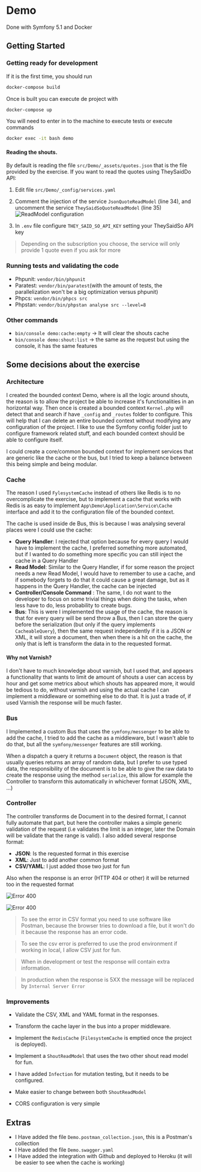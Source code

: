 # Demo

Done with Symfony 5.1 and Docker

## Getting Started

### Getting ready for development

If it is the first time, you should run
```bash
docker-compose build
```

Once is built you can execute de project with
```sh
docker-compose up
```

You will need to enter in to the machine to execute tests or execute commands
```sh
docker exec -it bash demo
```



#### Reading the shouts.

By default is reading the file `src/Demo/_assets/quotes.json` that is the file provided by the exercise. If you want to read the quotes using TheySaidDo API:

1. Edit file `src/Demo/_config/services.yaml`

2. Comment the injection of the service `JsonQuoteReadModel` (line 34), and uncomment the service `TheySaidSoQuoteReadModel` (line 35)
![ReadModel configuration](./doc/readmodel_1.png)

3. In `.env` file configure `THEY_SAID_SO_API_KEY` setting your TheySaidSo API key
> Depending on the subscription you choose, the service will only provide 1 quote even if you ask for more

### Running tests and validating the code

* Phpunit: `vendor/bin/phpunit` 
* Paratest: `vendor/bin/paratest`(with the amount of tests, the parallelization won't be a big optimization versus phpunit)
* Phpcs: `vendor/bin/phpcs src`
* Phpstan: `vendor/bin/phpstan analyse src --level=8`

### Other commands

+ `bin/console demo:cache:empty` -> It will clear the shouts cache
+ `bin/console demo:shout:list` -> the same as the request but using the console, it has the same features



## Some decisions about the exercise

### Architecture

I created the bounded context Demo, where is all the logic around shouts, the reason is to allow the project be able to increase it's functionalities in an horizontal way. Then once is created a bounded context `Kernel.php` will detect that and search if have `_config` and `_routes` folder to configure. This will help that I can delete an entire bounded context without modifying any configuration of the project. I like to use the Symfony config folder just to configure framework related stuff, and each bounded context should be able to configure itself.

I could create a core/common bounded context for implement services that are generic like the cache or the bus, but I tried to keep a balance between this being simple and being modular.

### Cache

The reason I used `FylesystemCache` instead of others like Redis is to no overcomplicate the exercise, but to implement a cache that works with Redis is as easy to implement `App\Demo\Application\Service\Cache` interface and add it to the configuration file of the bounded context.

The cache is used inside de Bus, this is because I was analysing several places were I could use the cache:

* **Query Handler**: I rejected that option because for every query I would have to implement the cache, I preferred something more automated, but if I wanted to do something more specific you can still inject the cache in a Query Handler
* **Read Model**: Similar to the Query Handler, if for some reason the project needs a new Read Model, I would have to remember to use a cache, and if somebody forgets to do that it could cause a great damage, but as it happens in the Query Handler, the cache can be injected
* **Controller/Console Command** : The same, I do not want to the developer to focus on some trivial things when doing the tasks, when less have to do, less probability to create bugs.
* **Bus**: This is were I implemented the usage of the cache, the reason is that for every query will be send throw a Bus, then I can store the query before the serialization (but only if the query implements `CacheableQuery`), then the same request independently if it is a JSON or XML, it will store a document, then when there is a hit on the cache, the only that is left is transform the data in to the requested format.



#### 	Why not Varnish?

I don't have to much knowledge about varnish, but I used that, and appears a functionality that wants to limit de amount of shouts a user can access by hour and get some metrics about which shouts has appeared more, it would be tedious to do, without varnish and using the actual cache I can implement a middleware or something else to do that. It is just a trade of, if used Varnish the response will be much faster.



### Bus

I Implemented a custom Bus that uses the `symfony/messenger` to be able to add the cache, I tried to add the cache as a middleware, but I wasn't able to do that, but all the `symfony/messenger` features are still working.

When a dispatch a query it returns a `Document` object, the reason is that usually queries returns an array of  random data, but I prefer to use typed data, the responsibility of the document is to be able to give the raw data to create the response using the method `serialize`, this allow for example the Controller to transform this automatically in whichever format (JSON, XML, ...)



### Controller

The controller transforms de Document in to the desired format, I cannot fully automate that part, but here the controller makes a simple generic validation of the request (i.e validates the limit is an integer, later the Domain will be validate that the range is valid). I also added several response format:

* **JSON**:  Is the requested format in this exercise
* **XML**: Just to add another common format
* **CSV/YAML**: I just added those two just for fun

Also when the response is an error (HTTP 404 or other) it will be returned too in the requested format

![Error 400](./doc/sample_error_1.png)

![Error 400](./doc/sample_error_2.png)

> To see the error in CSV format you need to use software like Postman, because the browser tries to download a file, but it won't do it because the response has an error code.

> To see the csv error is preferred to use the prod environment if working in local, I allow CSV just for fun.

> When in development or test the response will contain extra information.

> In production when the response is 5XX the message will be replaced by `Internal Server Error`



### Improvements

* Validate the CSV, XML and YAML format in the responses.
* Transform the cache layer in the bus into a proper middleware.
* Implement the `RedisCache` (`FilesystemCache` is emptied once the project is deployed).
* Implement a `ShoutReadModel` that uses the two other shout read model for fun.

* I have added `Infection` for mutation testing, but it needs to be configured.

* Make easier to change between both `ShoutReadModel`
* CORS configuration is very simple



## Extras

* I Have added the file `Demo.postman_collection.json`, this is a Postman's collection
* I Have added the file `Demo.swagger.yaml`
* I Have added the integration with Github and deployed to Heroku (it will be easier to see when the cache is working)
